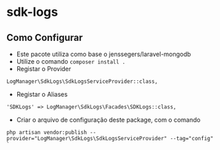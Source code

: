 # sdk-logs

## Como Configurar
- Este pacote utiliza como base o jenssegers/laravel-mongodb
- Utilize o comando `composer install .`
- Registar o Provider
```
LogManager\SdkLogs\SdkLogsServiceProvider::class,
```
- Registar o Aliases
```
'SDKLogs' => LogManager\SdkLogs\Facades\SDKLogs::class,
```
- Criar o arquivo de configuração deste package, com o comando 
````
php artisan vendor:publish --provider="LogManager\SdkLogs\SdkLogsServiceProvider" --tag="config"
`
